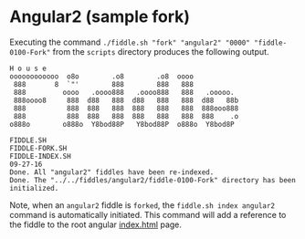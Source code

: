 Angular2 (sample fork)
======

Executing the command `./fiddle.sh "fork" "angular2" "0000" "fiddle-0100-Fork"` from the `scripts` directory produces
the following output.


    H o u s e
    oooooooooooo  o8o        .o8        .o8  oooo
     888       8  `"'        888        888   888
     888         oooo   .oooo888   .oooo888   888   .ooooo.
     888oooo8     888  d88   888  d88   888   888  d88   88b
     888          888  888   888  888   888   888  888ooo888
     888          888  888   888  888   888   888  888    .o
    o888o        o888o  Y8bod88P   Y8bod88P  o888o  Y8bod8P
    
    FIDDLE.SH
    FIDDLE-FORK.SH
    FIDDLE-INDEX.SH
    09-27-16
    Done. All "angular2" fiddles have been re-indexed.
    Done. The "../../fiddles/angular2/fiddle-0100-Fork" directory has been initialized.


Note, when an `angular2` fiddle is `forked`, the `fiddle.sh index angular2` command is automatically initiated.  This 
command will add a reference to the fiddle to the root angular [index.html](index.html) page.



